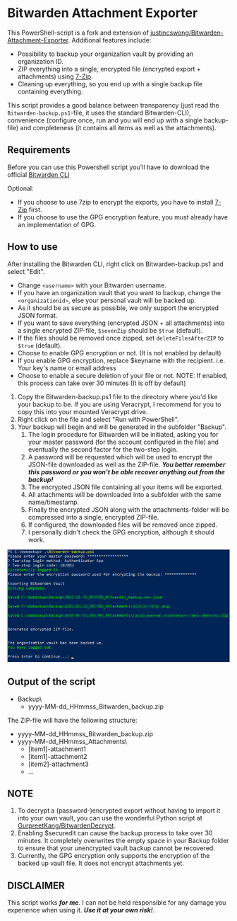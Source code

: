 # Bitwarden Attachment Exporter
This PowerShell-script is a fork and extension of [justincswong/Bitwarden-Attachment-Exporter](https://github.com/justincswong/Bitwarden-Attachment-Exporter). Additional features include:
- Possibility to backup your organization vault by providing an organization ID.
- ZIP everything into a single, encrypted file (encrypted export + attachments) using [7-Zip](https://www.7-zip.org/).
- Cleaning up everything, so you end up with a single backup file containing everything.

This script provides a good balance between transparency (just read the `Bitwarden-backup.ps1`-file, it uses the standard Bitwarden-CLI), convenience (configure once, run and you will end up with a single backup-file) and completeness (it contains all items as well as the attachments).

## Requirements
Before you can use this Powershell script you'll have to download the official [Bitwarden CLI](https://github.com/bitwarden/cli)

Optional:  
- If you choose to use 7zip to encrypt the exports, you have to install [7-Zip](https://www.7-zip.org/) first.
- If you choose to use the GPG encryption feature, you must already have an implementation of GPG.

## How to use
After installing the Bitwarden CLI, right click on Bitwarden-backup.ps1 and select "Edit".  
- Change `<username>` with your Bitwarden username.
- If you have an organization vault that you want to backup, change the `<organizationid>`, else your personal vault will be backed up.
- As it should be as secure as possible, we only support the encrypted JSON format.
- If you want to save everything (encrypted JSON + all attachments) into a single encrypted ZIP-file, `$sevenZip` should be `$true` (default).
- If the files should be removed once zipped, set `deleteFilesAfterZIP` to `$true` (default).
- Choose to enable GPG encryption or not. (It is not enabled by default)
- If you enable GPG encryption, replace $keyname with the recipient. i.e. Your key's name or email address  
- Choose to enable a secure deletion of your file or not. NOTE: If enabled, this process can take over 30 minutes (It is off by default)  

1. Copy the Bitwarden-backup.ps1 file to the directory where you'd like your backup to be.
	 If you are using Veracrypt, I recommend for you to copy this into your mounted Veracrypt drive.
2. Right click on the file and select "Run with PowerShell".
3. Your backup will begin and will be generated in the subfolder "Backup".
    1. The login procedure for Bitwarden will be initiated, asking you for your master password (for the account configured in the file) and eventually the second factor for the two-step login.
    2. A password will be requested which will be used to encrypt the JSON-file downloaded as well as the ZIP-file. ***You better remember this password or you won't be able recover anything out from the backup!***
    3. The encrypted JSON file containing all your items will be exported.
    4. All attachments will be downloaded into a subfolder with the same name/timestamp.
    5. Finally the encrypted JSON along with the attachments-folder will be compressed into a single, encrypted ZIP-file.
    6. If configured, the downloaded files will be removed once zipped.
    7. I personally didn't check the GPG encryption, although it should work.

![Screenshot](screenshot.png)

## Output of the script
- Backup\
  - yyyy-MM-dd_HHmmss_Bitwarden_backup.zip
  
The ZIP-file will have the following structure:
- yyyy-MM-dd_HHmmss_Bitwarden_backup.zip
- yyyy-MM-dd_HHmmss_Attachments\
    - [item1]-attachment1
    - [item1]-attachment2
    - [item2]-attachment3
    - &hellip;
  
## NOTE
1. To decrypt a (password-)encrypted export without having to import it into your own vault, you can use the wonderful Python script at [GurpreetKang/BitwardenDecrypt](https://github.com/GurpreetKang/BitwardenDecrypt).
2. Enabling $securedlt can cause the backup process to take over 30 minutes. It completely overwrites the empty space in your Backup folder  to ensure that your unencrypted vault backup cannot be recovered.
3. Currently, the GPG encryption only supports the encryption of the backed up vault file. It does not encrypt attachments yet.

## DISCLAIMER
This script works ***for me***. I can not be held responsible for any damage you experience when using it. ***Use it at your own risk!***.